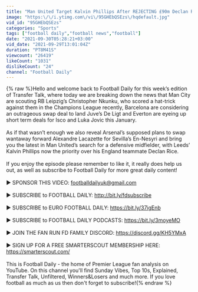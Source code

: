```yaml
---
title: "Man United Target Kalvin Phillips After REJECTING £90m Declan Rice Fee! | Transfer Talk"
image: "https:\/\/i.ytimg.com\/vi\/95GHEbQSEzs\/hqdefault.jpg"
vid_id: "95GHEbQSEzs"
categories: "Sports"
tags: ["football daily","football news","football"]
date: "2021-09-30T05:28:21+03:00"
vid_date: "2021-09-29T13:01:04Z"
duration: "PT8M41S"
viewcount: "26419"
likeCount: "1031"
dislikeCount: "24"
channel: "Football Daily"
---
```

{% raw %}Hello and welcome back to Football Daily for this week’s edition of Transfer Talk, where today we are breaking down the news that Man City are scouting RB Leipzig’s Christopher Nkunku, who scored a hat-trick against them in the Champions League recently, Barcelona are considering an outrageous swap deal to land Juve’s De Ligt and Everton are eyeing up short term deals for Isco and Luka Jovic this January. <br /><br />As if that wasn’t enough we also reveal Arsenal’s supposed plans to swap wantaway forward Alexandre Lacazette for Sevilla’s En-Nesyri and bring you the latest in Man United’s search for a defensive midfielder, with Leeds’ Kalvin Phillips now the priority over his England teammate Declan Rice. <br /><br />If you enjoy the episode please remember to like it, it really does help us out, as well as subscribe to Football Daily for more great daily content! <br /><br />► SPONSOR THIS VIDEO: footballdailyuk@gmail.com<br /><br />► SUBSCRIBE to FOOTBALL DAILY: <a rel="nofollow" target="blank" href="http://bit.ly/fdsubscribe">http://bit.ly/fdsubscribe</a><br /><br />► SUBSCRIBE to EURO FOOTBALL DAILY: <a rel="nofollow" target="blank" href="https://bit.ly/37igEnb">https://bit.ly/37igEnb</a><br /><br />► SUBSCRIBE to FOOTBALL DAILY PODCASTS: <a rel="nofollow" target="blank" href="https://bit.ly/3moyeMO">https://bit.ly/3moyeMO</a><br /><br />► JOIN THE FAN RUN FD FAMILY DISCORD: <a rel="nofollow" target="blank" href="https://discord.gg/KH5YMxA">https://discord.gg/KH5YMxA</a><br /><br />► SIGN UP FOR A FREE SMARTERSCOUT MEMBERSHIP HERE: <a rel="nofollow" target="blank" href="https://smarterscout.com/">https://smarterscout.com/</a><br /><br />This is Football Daily - the home of Premier League fan analysis on YouTube. On this channel you'll find Sunday Vibes, Top 10s, Explained, Transfer Talk, Unfiltered, Winners&amp;Losers and much more. If you love football as much as us then don't forget to subscribe!{% endraw %}
